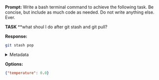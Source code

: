 **Prompt:**
Write a bash terminal command to achieve the following task.
Be concise, but include as much code as needed. Do not write anything else. Ever.

**TASK**
**what shoul I do after git stash and git pull?


**Response:**
```bash
git stash pop
```

<details><summary>Metadata</summary>

- Duration: 787 ms
- Datetime: 2024-01-11T10:23:44.986932
- Model: gpt-4-1106-preview

</details>

**Options:**
```json
{"temperature": 0.0}
```

